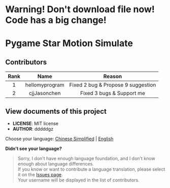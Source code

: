 # Warning! Don't download file now! Code has a big change!

# Pygame Star Motion Simulate

## Contributors

| Rank |      Name      |               Reason               |
|:----:|:--------------:|:----------------------------------:|
|   1  | hellomyprogram | Fixed 2 bug & Propose 9 suggestion |
|   2  |  cjjJasonchen  |     Fixed 3 bugs & Support me      |

## View documents of this project

- **LICENSE**: MIT license
- **AUTHOR**: dddddgz

Choose your language: [Chinese Simplified](README-zh-CN.md) | [English](README-en-US.md)

**Didn't see your language?**  
> Sorry, I don't have enough language foundation, and I don't know enough about language differences.  
> If you know or want to contribute a language translation, please select it on the [Issues page](https://github.com/dddddgz/star-motion-simulate/issues/new/choose).  
> Your username will be displayed in the list of contributors.
